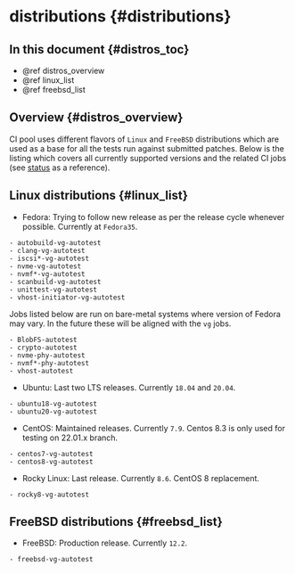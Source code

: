 # distributions {#distributions}

## In this document {#distros_toc}

* @ref distros_overview
* @ref linux_list
* @ref freebsd_list

## Overview {#distros_overview}

CI pool uses different flavors of `Linux` and `FreeBSD` distributions which are
used as a base for all the tests run against submitted patches. Below is the
listing which covers all currently supported versions and the related CI
jobs (see [status](https://ci.spdk.io) as a reference).

## Linux distributions {#linux_list}

* Fedora: Trying to follow new release as per the release cycle whenever
          possible. Currently at `Fedora35`.

```list
- autobuild-vg-autotest
- clang-vg-autotest
- iscsi*-vg-autotest
- nvme-vg-autotest
- nvmf*-vg-autotest
- scanbuild-vg-autotest
- unittest-vg-autotest
- vhost-initiator-vg-autotest
```

Jobs listed below are run on bare-metal systems where version of
Fedora may vary. In the future these will be aligned with the
`vg` jobs.

```list
- BlobFS-autotest
- crypto-autotest
- nvme-phy-autotest
- nvmf*-phy-autotest
- vhost-autotest
```

* Ubuntu: Last two LTS releases. Currently `18.04` and `20.04`.

```list
- ubuntu18-vg-autotest
- ubuntu20-vg-autotest
```

* CentOS: Maintained releases. Currently `7.9`. Centos 8.3 is only used for testing on 22.01.x branch.

```list
- centos7-vg-autotest
- centos8-vg-autotest
```

* Rocky Linux: Last release. Currently `8.6`. CentOS 8 replacement.

```list
- rocky8-vg-autotest
```

## FreeBSD distributions {#freebsd_list}

* FreeBSD: Production release. Currently `12.2`.

```list
- freebsd-vg-autotest
```
